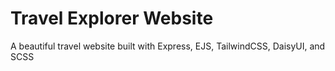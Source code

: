 # Travel Explorer Website
A beautiful travel website built with Express, EJS, TailwindCSS, DaisyUI, and SCSS
